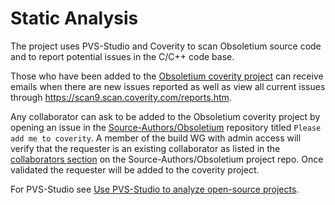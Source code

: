 # Static Analysis

The project uses PVS-Studio and Coverity to scan Obsoletium source code and to report potential
issues in the C/C++ code base.

Those who have been added to the [Obsoletium coverity project][] can receive emails
when there are new issues reported as well as view all current issues
through <https://scan9.scan.coverity.com/reports.htm>.

Any collaborator can ask to be added to the Obsoletium coverity project
by opening an issue in the [Source-Authors/Obsoletium][] repository titled
`Please add me to coverity`. A member of the build WG with admin access will
verify that the requester is an existing collaborator as listed in the
[collaborators section][] on the Source-Authors/Obsoletium project repo. Once validated the
requester will be added to the coverity project.

For PVS-Studio see [Use PVS-Studio to analyze open-source projects][].

[Obsoletium coverity project]: https://scan.coverity.com/projects/source-authors-obsoletium
[Source-Authors/Obsoletium]: https://github.com/Source-Authors/Obsoletium/
[collaborators section]: https://github.com/Source-Authors/Obsoletium/blob/master/README.md#collaborators
[Use PVS-Studio to analyze open-source projects]: https://pvs-studio.com/en/blog/posts/1283/